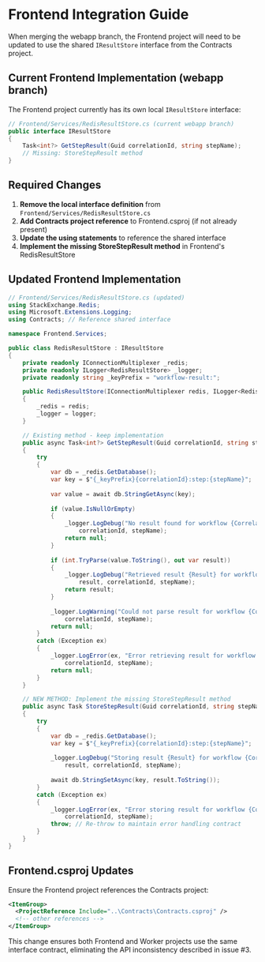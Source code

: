 # Frontend Integration Guide

When merging the webapp branch, the Frontend project will need to be updated to use the shared `IResultStore` interface from the Contracts project.

## Current Frontend Implementation (webapp branch)

The Frontend project currently has its own local `IResultStore` interface:

```csharp
// Frontend/Services/RedisResultStore.cs (current webapp branch)
public interface IResultStore
{
    Task<int?> GetStepResult(Guid correlationId, string stepName);
    // Missing: StoreStepResult method
}
```

## Required Changes

1. **Remove the local interface definition** from `Frontend/Services/RedisResultStore.cs`
2. **Add Contracts project reference** to Frontend.csproj (if not already present)
3. **Update the using statements** to reference the shared interface
4. **Implement the missing StoreStepResult method** in Frontend's RedisResultStore

## Updated Frontend Implementation

```csharp
// Frontend/Services/RedisResultStore.cs (updated)
using StackExchange.Redis;
using Microsoft.Extensions.Logging;
using Contracts; // Reference shared interface

namespace Frontend.Services;

public class RedisResultStore : IResultStore
{
    private readonly IConnectionMultiplexer _redis;
    private readonly ILogger<RedisResultStore> _logger;
    private readonly string _keyPrefix = "workflow-result:";

    public RedisResultStore(IConnectionMultiplexer redis, ILogger<RedisResultStore> logger)
    {
        _redis = redis;
        _logger = logger;
    }

    // Existing method - keep implementation
    public async Task<int?> GetStepResult(Guid correlationId, string stepName)
    {
        try
        {
            var db = _redis.GetDatabase();
            var key = $"{_keyPrefix}{correlationId}:step:{stepName}";
            
            var value = await db.StringGetAsync(key);
            
            if (value.IsNullOrEmpty)
            {
                _logger.LogDebug("No result found for workflow {CorrelationId} step {StepName}", 
                    correlationId, stepName);
                return null;
            }
            
            if (int.TryParse(value.ToString(), out var result))
            {
                _logger.LogDebug("Retrieved result {Result} for workflow {CorrelationId} step {StepName}", 
                    result, correlationId, stepName);
                return result;
            }
            
            _logger.LogWarning("Could not parse result for workflow {CorrelationId} step {StepName}", 
                correlationId, stepName);
            return null;
        }
        catch (Exception ex)
        {
            _logger.LogError(ex, "Error retrieving result for workflow {CorrelationId} step {StepName}", 
                correlationId, stepName);
            return null;
        }
    }

    // NEW METHOD: Implement the missing StoreStepResult method
    public async Task StoreStepResult(Guid correlationId, string stepName, int result)
    {
        try
        {
            var db = _redis.GetDatabase();
            var key = $"{_keyPrefix}{correlationId}:step:{stepName}";
            
            _logger.LogDebug("Storing result {Result} for workflow {CorrelationId} step {StepName}", 
                result, correlationId, stepName);
            
            await db.StringSetAsync(key, result.ToString());
        }
        catch (Exception ex)
        {
            _logger.LogError(ex, "Error storing result for workflow {CorrelationId} step {StepName}", 
                correlationId, stepName);
            throw; // Re-throw to maintain error handling contract
        }
    }
}
```

## Frontend.csproj Updates

Ensure the Frontend project references the Contracts project:

```xml
<ItemGroup>
  <ProjectReference Include="..\Contracts\Contracts.csproj" />
  <!-- other references -->
</ItemGroup>
```

This change ensures both Frontend and Worker projects use the same interface contract, eliminating the API inconsistency described in issue #3.